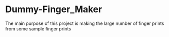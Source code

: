 # Dummy-Finger_Maker
The main purpose of this project is making the large number of finger prints from some sample finger prints 
